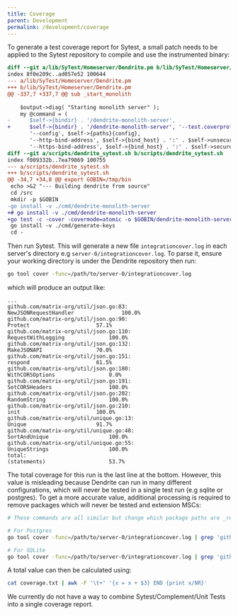 ```yaml
---
title: Coverage
parent: Development
permalink: /development/coverage
---
```


To generate a test coverage report for Sytest, a small patch needs to be applied to the Sytest repository to compile and use the instrumented binary:
```patch
diff --git a/lib/SyTest/Homeserver/Dendrite.pm b/lib/SyTest/Homeserver/Dendrite.pm
index 8f0e209c..ad057e52 100644
--- a/lib/SyTest/Homeserver/Dendrite.pm
+++ b/lib/SyTest/Homeserver/Dendrite.pm
@@ -337,7 +337,7 @@ sub _start_monolith
 
    $output->diag( "Starting monolith server" );
    my @command = (
-      $self->{bindir} . '/dendrite-monolith-server',
+      $self->{bindir} . '/dendrite-monolith-server', '--test.coverprofile=' . $self->{hs_dir} . '/integrationcover.log', "DEVEL",
       '--config', $self->{paths}{config},
       '--http-bind-address', $self->{bind_host} . ':' . $self->unsecure_port,
       '--https-bind-address', $self->{bind_host} . ':' . $self->secure_port,
diff --git a/scripts/dendrite_sytest.sh b/scripts/dendrite_sytest.sh
index f009332b..7ea79869 100755
--- a/scripts/dendrite_sytest.sh
+++ b/scripts/dendrite_sytest.sh
@@ -34,7 +34,8 @@ export GOBIN=/tmp/bin
 echo >&2 "--- Building dendrite from source"
 cd /src
 mkdir -p $GOBIN
-go install -v ./cmd/dendrite-monolith-server
+# go install -v ./cmd/dendrite-monolith-server
+go test -c -cover -covermode=atomic -o $GOBIN/dendrite-monolith-server -coverpkg "github.com/matrix-org/..." ./cmd/dendrite-monolith-server
 go install -v ./cmd/generate-keys
 cd -
 ```

 Then run Sytest. This will generate a new file `integrationcover.log` in each server's directory e.g `server-0/integrationcover.log`. To parse it,
 ensure your working directory is under the Dendrite repository then run:
 ```bash
 go tool cover -func=/path/to/server-0/integrationcover.log
 ```
 which will produce an output like:
 ```
 ...
 github.com/matrix-org/util/json.go:83:											NewJSONRequestHandler				100.0%
github.com/matrix-org/util/json.go:90:											Protect						57.1%
github.com/matrix-org/util/json.go:110:											RequestWithLogging				100.0%
github.com/matrix-org/util/json.go:132:											MakeJSONAPI					70.0%
github.com/matrix-org/util/json.go:151:											respond						61.5%
github.com/matrix-org/util/json.go:180:											WithCORSOptions					0.0%
github.com/matrix-org/util/json.go:191:											SetCORSHeaders					100.0%
github.com/matrix-org/util/json.go:202:											RandomString					100.0%
github.com/matrix-org/util/json.go:210:											init						100.0%
github.com/matrix-org/util/unique.go:13:										Unique						91.7%
github.com/matrix-org/util/unique.go:48:										SortAndUnique					100.0%
github.com/matrix-org/util/unique.go:55:										UniqueStrings					100.0%
total:															(statements)					53.7%
```
The total coverage for this run is the last line at the bottom. However, this value is misleading because Dendrite can run in many different configurations,
which will never be tested in a single test run (e.g sqlite or postgres). To get a more accurate value, additional processing is required
to remove packages which will never be tested and extension MSCs:
```bash
# These commands are all similar but change which package paths are _removed_ from the output.

# For Postgres
go tool cover -func=/path/to/server-0/integrationcover.log | grep 'github.com/matrix-org/dendrite' | grep -Ev 'inthttp|sqlite|setup/mscs|api_trace' > coverage.txt

# For SQLite
go tool cover -func=/path/to/server-0/integrationcover.log | grep 'github.com/matrix-org/dendrite' | grep -Ev 'inthttp|postgres|setup/mscs|api_trace' > coverage.txt
```

A total value can then be calculated using:
```bash
cat coverage.txt | awk -F '\t+' '{x = x + $3} END {print x/NR}'
```


We currently do not have a way to combine Sytest/Complement/Unit Tests into a single coverage report.